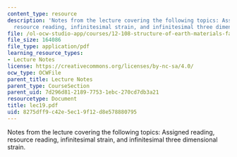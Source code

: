 ```yaml
---
content_type: resource
description: 'Notes from the lecture covering the following topics: Assigned reading,
  resource reading, infinitesimal strain, and infinitesimal three dimensional strain.'
file: /ol-ocw-studio-app/courses/12-108-structure-of-earth-materials-fall-2004/8275dff9c42e5ec19f12d8e578880795_lec19.pdf
file_size: 164086
file_type: application/pdf
learning_resource_types:
- Lecture Notes
license: https://creativecommons.org/licenses/by-nc-sa/4.0/
ocw_type: OCWFile
parent_title: Lecture Notes
parent_type: CourseSection
parent_uid: 7d296d81-2189-7753-1ebc-270cd7db3a21
resourcetype: Document
title: lec19.pdf
uid: 8275dff9-c42e-5ec1-9f12-d8e578880795
---
```

Notes from the lecture covering the following topics: Assigned reading, resource reading, infinitesimal strain, and infinitesimal three dimensional strain.
